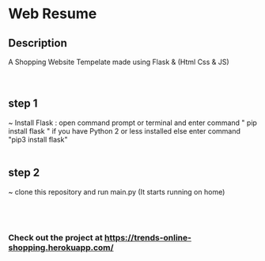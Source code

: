 # Web Resume

## Description

A Shopping Website Tempelate made using Flask & (Html Css & JS)  
<br>
<br>


## step 1

~ Install Flask : open command prompt or terminal and enter command " pip install flask " if you have Python 2 or less installed else enter command "pip3 install flask" 
<br>
<br>


## step 2


~ clone this repository and run main.py (It starts running on home)
<br>
<br>
<br>
<br>

### Check out the project at https://trends-online-shopping.herokuapp.com/
